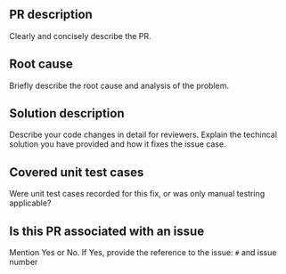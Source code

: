 ## PR description
Clearly and concisely describe the PR.

## Root cause
Briefly describe the root cause and analysis of the problem.

## Solution description
Describe your code changes in detail for reviewers. Explain the techincal solution you have provided and how it fixes the issue case.

## Covered unit test cases
Were unit test cases recorded for this fix, or was only manual testring applicable?

## Is this PR associated with an issue
Mention Yes or No. If Yes, provide the reference to the issue: `#` and issue number
